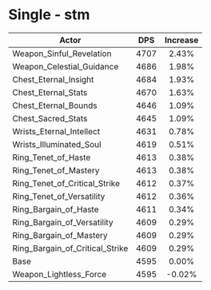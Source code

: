 # Single - stm
| Actor | DPS | Increase |
|---|:---:|:---:|
|Weapon_Sinful_Revelation|4707|2.43%|
|Weapon_Celestial_Guidance|4686|1.98%|
|Chest_Eternal_Insight|4684|1.93%|
|Chest_Eternal_Stats|4670|1.63%|
|Chest_Eternal_Bounds|4646|1.09%|
|Chest_Sacred_Stats|4645|1.09%|
|Wrists_Eternal_Intellect|4631|0.78%|
|Wrists_Illuminated_Soul|4619|0.51%|
|Ring_Tenet_of_Haste|4613|0.38%|
|Ring_Tenet_of_Mastery|4613|0.38%|
|Ring_Tenet_of_Critical_Strike|4612|0.37%|
|Ring_Tenet_of_Versatility|4612|0.36%|
|Ring_Bargain_of_Haste|4611|0.34%|
|Ring_Bargain_of_Versatility|4609|0.29%|
|Ring_Bargain_of_Mastery|4609|0.29%|
|Ring_Bargain_of_Critical_Strike|4609|0.29%|
|Base|4595|0.00%|
|Weapon_Lightless_Force|4595|-0.02%|
